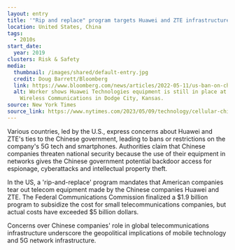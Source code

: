 ```yaml
---
layout: entry
title: '"Rip and replace" program targets Huawei and ZTE infrastructure'
location: United States, China
tags:
  - 2010s
start_date:
  year: 2019
clusters: Risk & Safety
media:
  thumbnail: /images/shared/default-entry.jpg
  credit: Doug Barrett/Bloomberg
  link: https://www.bloomberg.com/news/articles/2022-05-11/us-ban-on-china-tech-failed-to-stop-use-of-hauwei-zte-hardware
  alt: Worker shows Huawei Technologies equipment is still in place at United
    Wireless Communications in Dodge City, Kansas.
source: New York Times
source_link: https://www.nytimes.com/2023/05/09/technology/cellular-china-us-zte-huawei.html
---
```

Various countries, led by the U.S., express concerns about Huawei and ZTE's ties to the Chinese government, leading to bans or restrictions on the company's 5G tech and smartphones. Authorities claim that Chinese companies threaten national security because the use of their equipment in networks gives the Chinese government potential backdoor access for espionage, cyberattacks and intellectual property theft.

In the US, a 'rip-and-replace' program mandates that American companies tear out telecom equipment made by the Chinese companies Huawei and ZTE. The Federal Communications Commission finalized a $1.9 billion program to subsidize the cost for small telecommunications companies, but actual costs have exceeded $5 billion dollars.

Concerns over Chinese companies' role in global telecommunications infrastructure underscore the geopolitical implications of mobile technology and 5G network infrastructure.